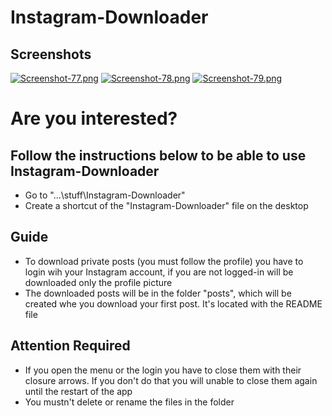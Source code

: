 # Instagram-Downloader

## Screenshots
[![Screenshot-77.png](https://i.postimg.cc/SKd7dcF4/Screenshot-77.png)](https://postimg.cc/3yyvJ4xf)
[![Screenshot-78.png](https://i.postimg.cc/Kj6njNLP/Screenshot-78.png)](https://postimg.cc/H8tJPb6n)
[![Screenshot-79.png](https://i.postimg.cc/VkBjsXNt/Screenshot-79.png)](https://postimg.cc/tsJ12ZWR)

# Are you interested?

## Follow the instructions below to be able to use Instagram-Downloader
* Go to "...\stuff\Instagram-Downloader"
* Create a shortcut of the "Instagram-Downloader" file on the desktop

## Guide
* To download private posts (you must follow the profile) you have to login wih your Instagram account, if you are not logged-in will be downloaded only the profile picture
* The downloaded posts will be in the folder "posts", which will be created whe you download your first post. It's located with the README file

## Attention Required
* If you open the menu or the login you have to close them with their closure arrows. If you don't do that you will unable to close them again until the restart of the app  
* You mustn't delete or rename the files in the folder
